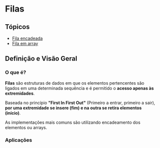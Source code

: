 # Filas

## Tópicos

* [Fila encadeada](filaEncadeada)
* [Fila em array](filaArr)

## Definição e Visão Geral

### O que é?

**Filas** são estruturas de dados em que os elementos pertencentes são ligados em uma determinada sequência e é permitido o **acesso apenas às extremidades**.

Baseada no princípio **"First In First Out"** (Primeiro a entrar, primeiro a sair), **por uma extremidade se insere (fim) e na outra se retira elementos (início)**.

As implementações mais comuns são utilizando encadeamento dos elementos ou arrays.

### Aplicações